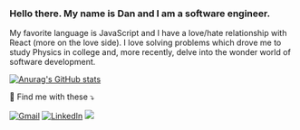 ### Hello there. My name is Dan and I am a software engineer. 

My favorite language is JavaScript and I have a love/hate relationship with React (more on the love side). I love solving problems which drove me to study Physics in college and, more recently, delve into the wonder world of software development. 
<!--
**dupchurch93/dupchurch93** is a ✨ _special_ ✨ repository because its `README.md` (this file) appears on your GitHub profile.

Here are some ideas to get you started:

- 🔭 I’m currently working on ...
- 🌱 I’m currently learning ...
- 👯 I’m looking to collaborate on ...
- 🤔 I’m looking for help with ...
- 💬 Ask me about ...
- 📫 How to reach me: ...
- 😄 Pronouns: ...
- ⚡ Fun fact: ...
-->
[![Anurag's GitHub stats](https://github-readme-stats.vercel.app/api?username=dupchurch93&show_icons=true&theme=cobalt)](https://github.com/anuraghazra/github-readme-stats)

👋 Find me with these ⤵️


[![Gmail](https://img.shields.io/badge/-gmail-%23D14836?style=for-the-badge&logo=Gmail&logoColor=white)](mailto:danielupchurch93@gmail.com)
[![LinkedIn](https://img.shields.io/badge/LinkedIn-0077B5?style=for-the-badge&logo=linkedin&logoColor=white)](https://www.linkedin.com/in/antonio-aguilar-2b99a21b3/)
<a href="https://vantanova.com/#" target="_blank">
<img src="https://img.shields.io/badge/My_Portfolio-FF5722?style=for-the-badge&logo=rss&logoColor=white" />
</a>
